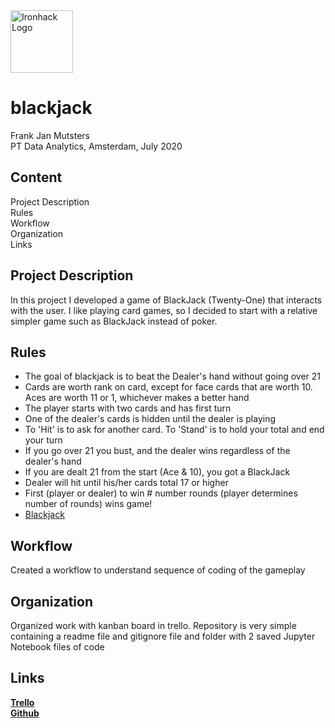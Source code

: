 <img src="https://bit.ly/2VnXWr2" alt="Ironhack Logo" width="100"/>

# blackjack

Frank Jan Mutsters  
PT Data Analytics, Amsterdam, July 2020

## Content
Project Description  
Rules  
Workflow  
Organization  
Links

## Project Description
In this project I developed a game of BlackJack (Twenty-One) that interacts with the user. I like playing card games, so I decided to start with a relative simpler game such as BlackJack instead of poker.

## Rules
- The goal of blackjack is to beat the Dealer's hand without going over 21  
- Cards are worth rank on card, except for face cards that are worth 10. Aces are worth 11 or 1, whichever makes a better hand  
- The player starts with two cards and has first turn  
- One of the dealer's cards is hidden until the dealer is playing  
- To 'Hit' is to ask for another card. To 'Stand' is to hold your total and end your turn  
- If you go over 21 you bust, and the dealer wins regardless of the dealer's hand  
- If you are dealt 21 from the start (Ace & 10), you got a BlackJack  
- Dealer will hit until his/her cards total 17 or higher  
- First (player or dealer) to win # number rounds (player determines number of rounds) wins game!   
- [Blackjack](https://bicyclecards.com/how-to-play/blackjack/)

## Workflow
Created a workflow to understand sequence of coding of the gameplay

## Organization
Organized work with kanban board in trello. 
Repository is very simple containing a readme file and gitignore file and folder with 2 saved Jupyter Notebook files of code

## Links
__[Trello](https://trello.com/b/PnuFFLv9/blackjack-development)__  
__[Github](https://github.com/fjmutsters/blackjack)__
